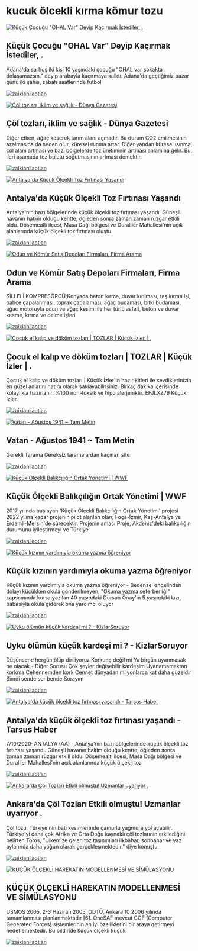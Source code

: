# kucuk ölcekli kırma kömur tozu
<a href="https://mnn.zoosnet.net/LR/Chatpre.aspx?id=MNN94995150&p=https://topgrinding.com/" target="_blank">![Küçük Çocuğu "OHAL Var" Deyip Kaçırmak İstediler, .](https://github.com/technlg/images/blob/main/19.jpg)</a>
## Küçük Çocuğu "OHAL Var" Deyip Kaçırmak İstediler, .
Adana'da sarhoş iki kişi 10 yaşındaki çocuğu "OHAL var sokakta dolaşamazsın." deyip arabayla kaçırmaya kalktı. Adana'da geçtiğimiz pazar günü iki şahıs, sabah saatlerinde futbol 
<a href="https://mnn.zoosnet.net/LR/Chatpre.aspx?id=MNN94995150&p=https://topgrinding.com/" target="_blank"><img src="https://github.com/technlg/images/raw/main/chat11.jpg" alt="zaixianliaotian"/></a><a href="//whatsapp.shibangsoft.com/WhatsApp.php" ><img src="https://github.com/technlg/images/raw/main/chat11.png" alt=""></a>
<a href="https://mnn.zoosnet.net/LR/Chatpre.aspx?id=MNN94995150&p=https://topgrinding.com/" target="_blank">![Çöl tozları, iklim ve sağlık - Dünya Gazetesi](https://github.com/technlg/images/blob/main/29.jpg)</a>
## Çöl tozları, iklim ve sağlık - Dünya Gazetesi
Diğer etken, ağaç keserek tarım alanı açmadır. Bu durum CO2 emilmesinin azalmasına da neden olur, küresel ısınma artar. Diğer yandan küresel ısınma, çöl alanı artması ve bazı bölgelerde toz üretiminin artması anlamına gelir. Bu, ileri aşamada toz bulutu soğutmasının artması demektir.
<a href="https://mnn.zoosnet.net/LR/Chatpre.aspx?id=MNN94995150&p=https://topgrinding.com/" target="_blank"><img src="https://github.com/technlg/images/raw/main/chat11.jpg" alt="zaixianliaotian"/></a><a href="//whatsapp.shibangsoft.com/WhatsApp.php" ><img src="https://github.com/technlg/images/raw/main/chat11.png" alt=""></a>
<a href="https://mnn.zoosnet.net/LR/Chatpre.aspx?id=MNN94995150&p=https://topgrinding.com/" target="_blank">![Antalya'da Küçük Ölçekli Toz Fırtınası Yaşandı](https://github.com/technlg/images/blob/main/23.jpg)</a>
## Antalya'da Küçük Ölçekli Toz Fırtınası Yaşandı
Antalya'nın bazı bölgelerinde küçük ölçekli toz fırtınası yaşandı. Güneşli havanın hakim olduğu kentte, öğleden sonra zaman zaman rüzgar etkili oldu. Döşemealtı ilçesi, Masa Dağı bölgesi ve Duraliler Mahallesi'nin açık alanlarında küçük ölçekli toz fırtınası oluştu.
<a href="https://mnn.zoosnet.net/LR/Chatpre.aspx?id=MNN94995150&p=https://topgrinding.com/" target="_blank"><img src="https://github.com/technlg/images/raw/main/chat11.jpg" alt="zaixianliaotian"/></a><a href="//whatsapp.shibangsoft.com/WhatsApp.php" ><img src="https://github.com/technlg/images/raw/main/chat11.png" alt=""></a>
<a href="https://mnn.zoosnet.net/LR/Chatpre.aspx?id=MNN94995150&p=https://topgrinding.com/" target="_blank">![Odun ve Kömür Satış Depoları Firmaları, Firma Arama](https://github.com/technlg/images/blob/main/9.jpg)</a>
## Odun ve Kömür Satış Depoları Firmaları, Firma Arama
SİLLELİ KOMPRESÖRCÜ;Konyada beton kırma, duvar kırılması, taş kırma işi, bahçe çapalanması, toprak çapalaması, ağaç budaması, bitki budaması, ağaç motoruyla odun ve ağaç kesimi ile her türlü asfalt, beton ve duvar kesme, kırma ve delme işleri
<a href="https://mnn.zoosnet.net/LR/Chatpre.aspx?id=MNN94995150&p=https://topgrinding.com/" target="_blank"><img src="https://github.com/technlg/images/raw/main/chat11.jpg" alt="zaixianliaotian"/></a><a href="//whatsapp.shibangsoft.com/WhatsApp.php" ><img src="https://github.com/technlg/images/raw/main/chat11.png" alt=""></a>
<a href="https://mnn.zoosnet.net/LR/Chatpre.aspx?id=MNN94995150&p=https://topgrinding.com/" target="_blank">![Çocuk el kalıp ve döküm tozları | TOZLAR | Küçük İzler | .](https://github.com/technlg/images/blob/main/10.jpg)</a>
## Çocuk el kalıp ve döküm tozları | TOZLAR | Küçük İzler | .
Çocuk el kalıp ve döküm tozları | Küçük İzler'in hazır kitleri ile sevdiklerinizin en güzel anlarını hatıra olarak saklayabilirsiniz. Birkaç dakika içerisinde kolaylıkla hazırlanır. %100 non-toksik ve hipo alerjeniktir. EFJLXZ79 Küçük İzler.
<a href="https://mnn.zoosnet.net/LR/Chatpre.aspx?id=MNN94995150&p=https://topgrinding.com/" target="_blank"><img src="https://github.com/technlg/images/raw/main/chat11.jpg" alt="zaixianliaotian"/></a><a href="//whatsapp.shibangsoft.com/WhatsApp.php" ><img src="https://github.com/technlg/images/raw/main/chat11.png" alt=""></a>
<a href="https://mnn.zoosnet.net/LR/Chatpre.aspx?id=MNN94995150&p=https://topgrinding.com/" target="_blank">![Vatan - Ağustos 1941 ~ Tam Metin](https://github.com/technlg/images/blob/main/5.jpg)</a>
## Vatan - Ağustos 1941 ~ Tam Metin
Gerekli Tarama Gereksiz taramalardan kaçınan site
<a href="https://mnn.zoosnet.net/LR/Chatpre.aspx?id=MNN94995150&p=https://topgrinding.com/" target="_blank"><img src="https://github.com/technlg/images/raw/main/chat11.jpg" alt="zaixianliaotian"/></a><a href="//whatsapp.shibangsoft.com/WhatsApp.php" ><img src="https://github.com/technlg/images/raw/main/chat11.png" alt=""></a>
<a href="https://mnn.zoosnet.net/LR/Chatpre.aspx?id=MNN94995150&p=https://topgrinding.com/" target="_blank">![Küçük Ölçekli Balıkçılığın Ortak Yönetimi | WWF](https://github.com/technlg/images/blob/main/47.jpg)</a>
## Küçük Ölçekli Balıkçılığın Ortak Yönetimi | WWF
2017 yılında başlayan 'Küçük Ölçekli Balıkçılığın Ortak Yönetimi' projesi 2022 yılına kadar projenin pilot alanları olan; Foça-İzmir, Kaş-Antalya ve Erdemli-Mersin'de sürecektir. Projenin amacı Proje, Akdeniz'deki balıkçılığın durumunu iyileştirmeyi ve Türkiye 
<a href="https://mnn.zoosnet.net/LR/Chatpre.aspx?id=MNN94995150&p=https://topgrinding.com/" target="_blank"><img src="https://github.com/technlg/images/raw/main/chat11.jpg" alt="zaixianliaotian"/></a><a href="//whatsapp.shibangsoft.com/WhatsApp.php" ><img src="https://github.com/technlg/images/raw/main/chat11.png" alt=""></a>
<a href="https://mnn.zoosnet.net/LR/Chatpre.aspx?id=MNN94995150&p=https://topgrinding.com/" target="_blank">![Küçük kızının yardımıyla okuma yazma öğreniyor](https://github.com/technlg/images/blob/main/30.jpg)</a>
## Küçük kızının yardımıyla okuma yazma öğreniyor
Küçük kızının yardımıyla okuma yazma öğreniyor - Bedensel engelinden dolayı küçükken okula gönderilmeyen, "Okuma yazma seferberliği" kapsamında kursa yazılan 40 yaşındaki Dursun Onay'ın 5 yaşındaki kızı, babasıyla okula giderek ona yardımcı oluyor 
<a href="https://mnn.zoosnet.net/LR/Chatpre.aspx?id=MNN94995150&p=https://topgrinding.com/" target="_blank"><img src="https://github.com/technlg/images/raw/main/chat11.jpg" alt="zaixianliaotian"/></a><a href="//whatsapp.shibangsoft.com/WhatsApp.php" ><img src="https://github.com/technlg/images/raw/main/chat11.png" alt=""></a>
<a href="https://mnn.zoosnet.net/LR/Chatpre.aspx?id=MNN94995150&p=https://topgrinding.com/" target="_blank">![Uyku ölümün küçük kardeşi mi ? - KizlarSoruyor](https://github.com/technlg/images/blob/main/29.jpg)</a>
## Uyku ölümün küçük kardeşi mi ? - KizlarSoruyor
Düşünsene hergün ölüp diriliyoruz Korkunç değil mi Ya birgün uyanmasak ne olacak - Diğer Sorusu Çok şeyler değişebilir kardeşim Uyanamamaktan korkma Cehennemden kork Cennet dünyadan milyonlarca kat daha güzeldir Şimdi sende sor bende Sorayım 
<a href="https://mnn.zoosnet.net/LR/Chatpre.aspx?id=MNN94995150&p=https://topgrinding.com/" target="_blank"><img src="https://github.com/technlg/images/raw/main/chat11.jpg" alt="zaixianliaotian"/></a><a href="//whatsapp.shibangsoft.com/WhatsApp.php" ><img src="https://github.com/technlg/images/raw/main/chat11.png" alt=""></a>
<a href="https://mnn.zoosnet.net/LR/Chatpre.aspx?id=MNN94995150&p=https://topgrinding.com/" target="_blank">![Antalya'da küçük ölçekli toz fırtınası yaşandı - Tarsus Haber](https://github.com/technlg/images/blob/main/32.jpg)</a>
## Antalya'da küçük ölçekli toz fırtınası yaşandı - Tarsus Haber
7/10/2020· ANTALYA (AA) - Antalya'nın bazı bölgelerinde küçük ölçekli toz fırtınası yaşandı. Güneşli havanın hakim olduğu kentte, öğleden sonra zaman zaman rüzgar etkili oldu. Döşemealtı ilçesi, Masa Dağı bölgesi ve Duraliler Mahallesi'nin açık alanlarında küçük ölçekli toz
<a href="https://mnn.zoosnet.net/LR/Chatpre.aspx?id=MNN94995150&p=https://topgrinding.com/" target="_blank"><img src="https://github.com/technlg/images/raw/main/chat11.jpg" alt="zaixianliaotian"/></a><a href="//whatsapp.shibangsoft.com/WhatsApp.php" ><img src="https://github.com/technlg/images/raw/main/chat11.png" alt=""></a>
<a href="https://mnn.zoosnet.net/LR/Chatpre.aspx?id=MNN94995150&p=https://topgrinding.com/" target="_blank">![Ankara'da Çöl Tozları Etkili olmuştu! Uzmanlar uyarıyor .](https://github.com/technlg/images/blob/main/23.jpg)</a>
## Ankara'da Çöl Tozları Etkili olmuştu! Uzmanlar uyarıyor .
Çöl tozu, Türkiye'nin batı kesimlerinde çamurlu yağmura yol açabilir. Türkiye'yi daha çok Afrika ve Orta Doğu kaynaklı çöl tozlarının etkilediğini belirten Toros, "Ülkemize gelen toz taşınımları ilkbahar, sonbahar ve yaz aylarında daha yoğun olarak gerçekleşmektedir." diye konuştu.
<a href="https://mnn.zoosnet.net/LR/Chatpre.aspx?id=MNN94995150&p=https://topgrinding.com/" target="_blank"><img src="https://github.com/technlg/images/raw/main/chat11.jpg" alt="zaixianliaotian"/></a><a href="//whatsapp.shibangsoft.com/WhatsApp.php" ><img src="https://github.com/technlg/images/raw/main/chat11.png" alt=""></a>
<a href="https://mnn.zoosnet.net/LR/Chatpre.aspx?id=MNN94995150&p=https://topgrinding.com/" target="_blank">![KÜÇÜK ÖLÇEKLİ HAREKATIN MODELLENMESİ VE SİMÜLASYONU](https://github.com/technlg/images/blob/main/35.jpg)</a>
## KÜÇÜK ÖLÇEKLİ HAREKATIN MODELLENMESİ VE SİMÜLASYONU
USMOS 2005, 2-3 Haziran 2005, ODTÜ, Ankara 10 2006 yılında tamamlanması planlanmaktadır [6]. OneSAF mevcut CGF (Computer Generated Forces) sistemlerinin en iyi özelliklerini bir araya getirmeyi hedeflemektedir. Bu bildiride küçük ölçekli küçük
<a href="https://mnn.zoosnet.net/LR/Chatpre.aspx?id=MNN94995150&p=https://topgrinding.com/" target="_blank"><img src="https://github.com/technlg/images/raw/main/chat11.jpg" alt="zaixianliaotian"/></a><a href="//whatsapp.shibangsoft.com/WhatsApp.php" ><img src="https://github.com/technlg/images/raw/main/chat11.png" alt=""></a>
